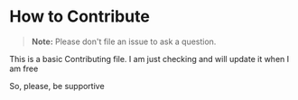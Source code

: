 # How to Contribute

> **Note:** Please don't file an issue to ask a question.

This is a basic Contributing file. I am just checking and will update it when I am free

So, please, be supportive
